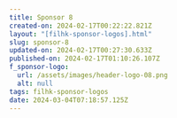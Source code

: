 ```yaml
---
title: Sponsor 8
created-on: 2024-02-17T00:22:22.821Z
layout: "[filhk-sponsor-logos].html"
slug: sponsor-8
updated-on: 2024-02-17T00:27:30.633Z
published-on: 2024-02-17T01:10:26.107Z
f_sponsor-logo:
  url: /assets/images/header-logo-08.png
  alt: null
tags: filhk-sponsor-logos
date: 2024-03-04T07:18:57.125Z
---
```


